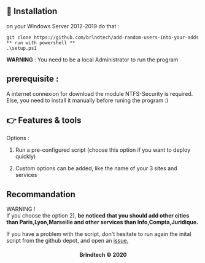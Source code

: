 ## :pushpin: Installation

on your Windows Server 2012-2019 do that : 

```
git clone https://github.com/brlndtech/add-random-users-into-your-adds
** run with powershell ** 
.\setup.ps1
``` 

**WARNING** : You need to be a local Administrator to run the program

## prerequisite : 

A internet connexion for download the module NTFS-Security is required. Else, you need to install it manually before runing the program :) 


## :point_right: Features & tools 

Options : 

1) Run a pre-configured script (choose this option if you want to deploy quickly)

2) Custom options can be added, like the name of your 3 sites and services 


## Recommandation

WARNING ! <br>
If you choose the option 2), **be noticed that you should add other cities than Paris,Lyon,Marseille and other services than Info,Compta,Juridique.** 

If you have a problem with the script, don't hesitate to run again the inital script from the github depot, and open an <a href="https://github.com/brlndtech/add-random-users-into-your-adds/issues" >issue. </a>

#### <center>Brlndtech &copy; 2020</center>

